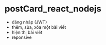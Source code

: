 # postCard_react_nodejs

+ đăng nhâp (JWT)
+ thêm, sửa, xóa một bài viết
+ hiện thị bài viết
+ reponsive
